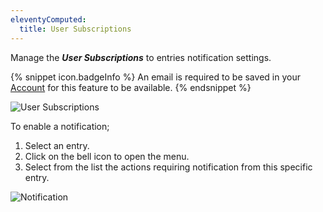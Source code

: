 ```yaml
---
eleventyComputed:
  title: User Subscriptions
---
```

Manage the ***User Subscriptions*** to entries notification settings.  

{% snippet icon.badgeInfo %} 
An email is required to be saved in your [Account](/server/web-interface/account-menu/edit-account/) for this feature to be available. 
{% endsnippet %}

![User Subscriptions](https://webdevolutions.azureedge.net/docs/en/server/ServerOp4024.png)
 
To enable a notification;  

1. Select an entry. 
1. Click on the bell icon to open the menu. 
1. Select from the list the actions requiring notification from this specific entry.  

![Notification](https://webdevolutions.azureedge.net/docs/en/server/ServerOp4001png.png)

